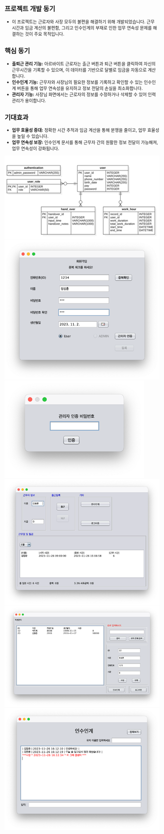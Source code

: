 ## **프로젝트 개발 동기**
- 이 프로젝트는 근로자와 사장 모두의 불편을 해결하기 위해 개발되었습니다. 근무 시간과 임금 계산의 불편함, 그리고 인수인계의 부재로 인한 업무 연속성 문제를 해결하는 것이 주요 목적입니다.

## **핵심 동기**
- **출퇴근 관리 기능:** 아르바이트 근로자는 출근 버튼과 퇴근 버튼을 클릭하여 자신의 근무시간을 기록할 수 있으며, 이 데이터를 기반으로 달별로 임금을 자동으로 계산합니다.
- **인수인계 기능:** 근무자와 사장님의 필요한 정보를 기록하고 확인할 수 있는 인수인계 버튼을 통해 업무 연속성을 유지하고 정보 전달의 손실을 최소화합니다.
- **관리자 기능:** 사장님 화면에서는 근로자의 정보를 수정하거나 삭제할 수 있어 인력 관리가 용이합니다.

## **기대효과**
- **업무 효율성 증대:** 정확한 시간 추적과 임금 계산을 통해 분쟁을 줄이고, 업무 효율성을 높일 수 있습니다.
- **업무 연속성 보장:** 인수인계 문서를 통해 근무자 간의 원활한 정보 전달이 가능해져, 업무 연속성이 강화됩니다.


 ![ERD](https://github.com/rlaDonghwan/NetBeans-final-exam-project/blob/main/%EC%9D%B4%EB%AF%B8%EC%A7%80/ERD.png?raw=true)
![회원가입 화면](https://github.com/rlaDonghwan/NetBeans-final-exam-project/blob/main/%EC%9D%B4%EB%AF%B8%EC%A7%80/%ED%9A%8C%EC%9B%90%EA%B0%80%EC%9E%85%20%ED%99%94%EB%A9%B4.png?raw=true)
![관리자 인증 화면](https://github.com/rlaDonghwan/NetBeans-final-exam-project/blob/main/%EC%9D%B4%EB%AF%B8%EC%A7%80/%EA%B4%80%EB%A6%AC%EC%9E%90%20%EC%9D%B8%EC%A6%9D%20%ED%99%94%EB%A9%B4.png?raw=true)
![일반 사용자 로그인 후 화면](https://github.com/rlaDonghwan/NetBeans-final-exam-project/blob/main/%EC%9D%B4%EB%AF%B8%EC%A7%80/%EC%9D%BC%EB%B0%98%20%EC%82%AC%EC%9A%A9%EC%9E%90%20%EB%A1%9C%EA%B7%B8%EC%9D%B8%20%ED%9B%84%20%ED%99%94%EB%A9%B4.png?raw=true)
![admin 로그인 후 화면](https://github.com/rlaDonghwan/NetBeans-final-exam-project/blob/main/%EC%9D%B4%EB%AF%B8%EC%A7%80/admin%20%EB%A1%9C%EA%B7%B8%EC%9D%B8%20%ED%9B%84%20%ED%99%94%EB%A9%B4.png?raw=true)
![인수인계 창](https://github.com/rlaDonghwan/NetBeans-final-exam-project/blob/main/%EC%9D%B4%EB%AF%B8%EC%A7%80/%EC%9D%B8%EC%88%98%EC%9D%B8%EA%B3%84%20%EC%B0%BD.png?raw=true)
